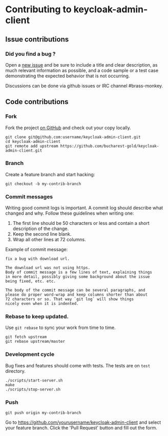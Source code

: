 # Contributing to keycloak-admin-client

## Issue contributions

### Did you find a bug ?

Open a [new issue](https://github.com/bucharest-gold/keycloak-admin-client/issues/new)
and be sure to include a title and clear description, as much relevant information
as possible, and a code sample or a test case demonstrating the expected behavior
that is not occurring.

Discussions can be done via github issues or IRC channel #brass-monkey.

## Code contributions

### Fork

Fork the project [on GitHub](https://github.com/bucharest-gold/keycloak-admin-client)
and check out your copy locally.

```
git clone git@github.com:username/keycloak-admin-client.git
cd keycloak-admin-client
git remote add upstream https://github.com/bucharest-gold/keycloak-admin-client.git
```

### Branch

Create a feature branch and start hacking:

```
git checkout -b my-contrib-branch
```

### Commit messages

Writing good commit logs is important. A commit log should describe what
changed and why. Follow these guidelines when writing one:

1. The first line should be 50 characters or less and contain a short
   description of the change.
2. Keep the second line blank.
3. Wrap all other lines at 72 columns.

Example of commit message:

```
fix a bug with download url.

The download url was not using https.
Body of commit message is a few lines of text, explaining things
in more detail, possibly giving some background about the issue
being fixed, etc. etc.

The body of the commit message can be several paragraphs, and
please do proper word-wrap and keep columns shorter than about
72 characters or so. That way `git log` will show things
nicely even when it is indented.
```

### Rebase to keep updated.

Use `git rebase` to sync your work from time to time.

```
git fetch upstream
git rebase upstream/master
```

### Development cycle

Bug fixes and features should come with tests.
The tests are on `test` directory.

```
./scripts/start-server.sh
make
./scripts/stop-server.sh
```

### Push

```
git push origin my-contrib-branch
```

Go to https://github.com/yourusername/keycloak-admin-client and select your feature branch.
Click the 'Pull Request' button and fill out the form.
